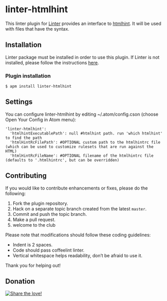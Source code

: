 linter-htmlhint
=========================

This linter plugin for [Linter](https://github.com/AtomLinter/Linter) provides an interface to [htmlhint](https://github.com/yaniswang/HTMLHint). It will be used with files that have the syntax.

## Installation
Linter package must be installed in order to use this plugin. If Linter is not installed, please follow the instructions [here](https://github.com/AtomLinter/Linter).

### Plugin installation
```
$ apm install linter-htmlhint
```

## Settings
You can configure linter-htmlhint by editing ~/.atom/config.cson (choose Open Your Config in Atom menu):
```
'linter-htmlhint':
  'htmlhintExecutablePath': null #htmlhint path. run 'which htmlhint' to find the path
  'htmlHintRcFilePath': #OPTIONAL custom path to the htmlhintrc file (which can be used to customize rulesets that are run against the HTML)
  'htmlHintRcFileName': #OPTIONAL filename of the htmlhintrc file (defaults to '.htmlhintrc', but can be overridden)
```

## Contributing
If you would like to contribute enhancements or fixes, please do the following:

1. Fork the plugin repository.
1. Hack on a separate topic branch created from the latest `master`.
1. Commit and push the topic branch.
1. Make a pull request.
1. welcome to the club

Please note that modifications should follow these coding guidelines:

- Indent is 2 spaces.
- Code should pass coffeelint linter.
- Vertical whitespace helps readability, don’t be afraid to use it.

Thank you for helping out!

## Donation
[![Share the love!](https://chewbacco-stuff.s3.amazonaws.com/donate.png)](https://www.paypal.com/cgi-bin/webscr?cmd=_s-xclick&hosted_button_id=KXUYS4ARNHCN8)

